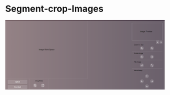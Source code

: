 # Segment-crop-Images
![Alt text](https://github.com/nadeemasgar/Segment-crop-Images/blob/master/Screenshot.PNG)
